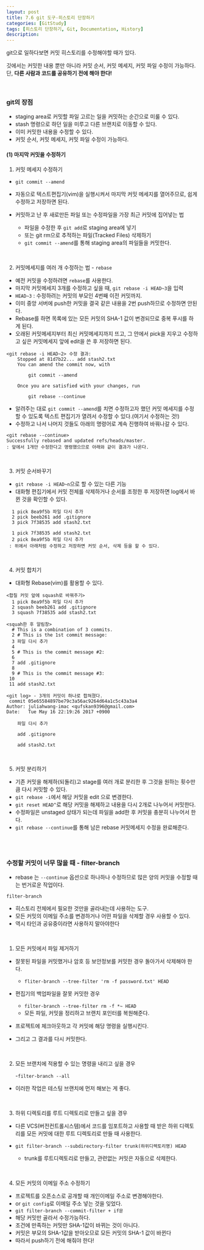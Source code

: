 ```yaml
---
layout: post
title: 7.6 git 도구-히스토리 단장하기
categories: [GitStudy]
tags: [히스토리 단장하기, Git, Documentation, History]
description: 
---
```


git으로 일하다보면 커밋 히스토리를 수정해야할 때가 있다.

깃에서는 커밋한 내용 뿐만 아니라 커밋 순서, 커밋 메세지, 커밋 파일 수정이 가능하다. 단, **다른 사람과 코드를 공유하기 전에 해야 한다!**

<br>

### **git의 장점**

- staging area로 커밋할 파일 고르는 일을 커밋하는 순간으로 미룰 수 있다.
- stash 명령으로 하던 일을 미루고 다른 브랜치로 이동할 수 있다. 
- 이미 커밋한 내용을 수정할 수 있다.
- 커밋 순서, 커밋 메세지, 커밋 파일 수정이 가능하다.


#### (1) 마지막 커밋을 수정하기

1) 커밋 메세지 수정하기
	
- `git commit --amend`
- 자동으로 텍스트편집기(vim)을 실행시켜서 마지막 커밋 메세지를 열어주므로, 쉽게 수정하고 저장하면 된다. 

- 커밋하고 난 후 새로만든 파일 또는 수정파일을 가장 최근 커밋에 집어넣는 법
	- 파일을 수정한 후 `git add`로 staging area에 넣기 
	- 또는 git rm으로 추적하는 파일(Tracked Files) 삭제하기
	- `git commit --amend`를 통해 staging area의 파일들을 커밋한다.

<br>

2) 커밋메세지를 여러 개 수정하는 법 - `rebase`
	
- 예전 커밋을 수정하려면 `rebase`를 사용한다. 
- 마지막 커밋메세지 3개를 수정하고 싶을 때, `git rebase -i HEAD~3`을 입력
- `HEAD~3` : 수정하려는 커밋의 부모인 4번째 이전 커밋까지.
- 이미 중앙 서버에 push한 커밋을 결국 같은 내용을 2번 push하므로 수정하면 안된다.
- Rebase를 하면 목록에 있는 모든 커밋의 SHA-1 값이 변경되므로 중복 푸시를 하게 된다.
- 오래된 커밋메세지부터 최신 커밋메세지까지 뜨고, 그 안에서 pick을 지우고 수정하고 싶은 커밋메세지 앞에 edit을 쓴 후 저장하면 된다. 
	
```
<git rebase -i HEAD~2> 수정 결과: 
	Stopped at 81d7b22... add stash2.txt
	You can amend the commit now, with

		git commit --amend

	Once you are satisfied with your changes, run

		git rebase --continue
```
	
- 알려주는 대로 `git commit --amend`를 치면 수정하고자 했던 커밋 메세지를 수정할 수 있도록 텍스트 편집기가 열려서 수정할 수 있다.(여기서 수정하는 것!)
- 수정하고 나서 나머지 것들도 아래의 명령어로 계속 진행하여 바꿔나갈 수 있다. 
	
```
<git rebase --continue> 
Successfully rebased and updated refs/heads/master.
: 앞에서 1개만 수정한다고 명령했으므로 아래와 같이 결과가 나온다.
```

<br>

3) 커밋 순서바꾸기

- `git rebase -i HEAD~n`으로 할 수 있는 다른 기능
- 대화형 편집기에서 커밋 전체를 삭제하거나 순서를 조정한 후 저장하면 log에서 바뀐 것을 확인할 수 있다.  

```
  1 pick 8ea9f5b 파일 다시 추가
  2 pick beeb261 add .gitignore
  3 pick 7f38535 add stash2.txt
  
  1 pick 7f38535 add stash2.txt
  2 pick 8ea9f5b 파일 다시 추가
 : 위에서 아래처럼 수정하고 저장하면 커밋 순서, 삭제 등을 할 수 있다. 
```

<br>

4) 커밋 합치기 

- 대화형 Rebase(vim)를 활용할 수 있다. 

```
<합칠 커밋 앞에 squash로 바꿔주기>
  1 pick 8ea9f5b 파일 다시 추가
  2 squash beeb261 add .gitignore
  3 squash 7f38535 add stash2.txt
  
<squah한 후 알림창>
  # This is a combination of 3 commits.
  2 # This is the 1st commit message:
  3 파일 다시 추가
  4
  5 # This is the commit message #2:
  6
  7 add .gitignore
  8
  9 # This is the commit message #3:
 10
 11 add stash2.txt
 
<git log> - 3개의 커밋이 하나로 합쳐졌다.
 commit 05e65584897be79c3a56ac9264d64a1c5c43a3a4
Author: juliahwang-imac <qufskan9396@gmail.com>
Date:   Tue May 16 22:19:26 2017 +0900

    파일 다시 추가

    add .gitignore

    add stash2.txt
```


<br>

5) 커밋 분리하기

- 기존 커밋을 해제하(되돌리)고 stage를 여러 개로 분리한 후 그것을 원하는 횟수만큼 다시 커밋할 수 있다. 
- `git rebase -i`에서 해당 커밋을 edit 으로 변경한다. 
- `git reset HEAD^`로 해당 커밋을 해제하고 내용을 다시 2개로 나누어서 커밋한다. 
- 수정파일은 unstaged 상태가 되는데 파일을 add한 후 커밋을 충분히 나누어서 한다. 
- `git rebase --continue`를 통해 남은 rebase 커밋메세지 수정을 완료해준다. 


<br>
<br>

### 수정할 커밋이 너무 많을 때 - filter-branch

- rebase 는 `--continue` 옵션으로 하나하나 수정하므로 많은 양의 커밋을 수정할 때는 번거로운 작업이다. 


`filter-branch`

- 히스토리 전체에서 필요한 것만을 골라내는데 사용하는 도구.
- 모든 커밋의 이메일 주소를 변경하거나 어떤 파일을 삭제할 경우 사용할 수 있다. 
- 역시 타인과 공유중이라면 사용하지 말아야한다

<br>

1) 모든 커밋에서 파일 제거하기

- 잘못된 파일을 커밋했거나 암호 등 보안정보를 커밋한 경우 돌아가서 삭제해야 한다.
	- `fliter-branch --tree-filter 'rm -f password.txt' HEAD`


- 편집기의 백업파일을 잘못 커밋한 경우 
	- `filter-branch --tree-filter rm -f *~ HEAD`
	- 모든 파일, 커밋을 정리하고 브랜치 포인터를 복원해준다.


- 프로젝트에 체크아웃하고 각 커밋에 해당 명령을 실행시킨다.
- 그리고 그 결과를 다시 커밋한다.

<br>

2) 모든 브랜치에 적용할 수 있는 명령을 내리고 싶을 경우 

	-`filter-branch --all` 

- 이러한 작업은 테스팅 브랜치에 먼저 해보는 게 좋다.


<br>

3) 하위 디렉토리를 루트 디렉토리로 만들고 싶을 경우

- 다른 VCS(버전컨트롤시스템)에서 코드를 임포트하고 사용할 때 받은 하위 디렉토리를 모든 커밋에 대한 루트 디렉토리로 만들 때 사용한다.

- `git filter-branch --subdirectory-filter trunk(하위디렉토리명) HEAD`
	-  trunk를 루트디렉토리로 만들고, 관련없는 커밋은 자동으로 삭제한다.

<br>

4) 모든 커밋의 이메일 주소 수정하기

- 프로젝트를 오픈소스로 공개할 때 개인이메일 주소로 변경해야한다.
- or `git config`로 이메일 주소 넣는 것을 잊었다.
- `git filter-branch --commit-filter + if문`
- 해당 커밋만 골라서 수정가능하다.
- 조건에 만족하는 커밋만 SHA-1값이 바뀌는 것이 아니다.
- 커밋은 부모의 SHA-1값을 받아오므로 모든 커밋의 SHA-1 값이 바뀐다
- 따라서 push하기 전에 해줘야 한다!
